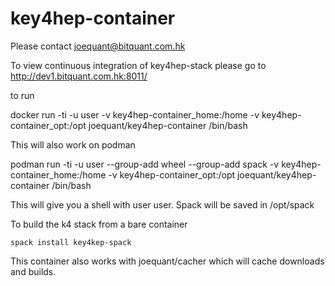# key4hep-container

Please contact joequant@bitquant.com.hk

To view continuous integration of key4hep-stack please go to http://dev1.bitquant.com.hk:8011/

to run

  docker run -ti -u user -v key4hep-container_home:/home -v key4hep-container_opt:/opt joequant/key4hep-container /bin/bash

This will also work on podman

  podman run -ti -u user --group-add wheel --group-add spack -v key4hep-container_home:/home -v key4hep-container_opt:/opt joequant/key4hep-container /bin/bash

This will give you a shell with user user.  Spack will be saved in /opt/spack

To build the k4 stack from a bare container

    spack install key4kep-spack

This container also works with joequant/cacher which will cache downloads
and builds.


